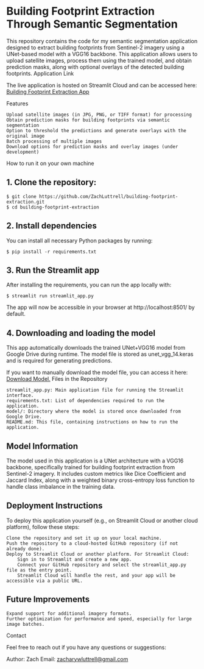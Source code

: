 # Building Footprint Extraction Through Semantic Segmentation

This repository contains the code for my semantic segmentation application designed to extract building footprints from Sentinel-2 imagery using a UNet-based model with a VGG16 backbone. This application allows users to upload satellite images, process them using the trained model, and obtain prediction masks, along with optional overlays of the detected building footprints.
Application Link

The live application is hosted on Streamlit Cloud and can be accessed here: [Building Footprint Extraction App](https://building-footprint-extraction.streamlit.app/)

Features

    Upload satellite images (in JPG, PNG, or TIFF format) for processing
    Obtain prediction masks for building footprints via semantic segmentation
    Option to threshold the predictions and generate overlays with the original image
    Batch processing of multiple images
    Download options for prediction masks and overlay images (under development)

How to run it on your own machine
## 1. Clone the repository:

    $ git clone https://github.com/ZachLuttrell/building-footprint-extraction.git
    $ cd building-footprint-extraction

## 2. Install dependencies

You can install all necessary Python packages by running:

    $ pip install -r requirements.txt

## 3. Run the Streamlit app

After installing the requirements, you can run the app locally with:

    $ streamlit run streamlit_app.py

The app will now be accessible in your browser at http://localhost:8501/ by default.

## 4. Downloading and loading the model

This app automatically downloads the trained UNet+VGG16 model from Google Drive during runtime. The model file is stored as unet_vgg_14.keras and is required for generating predictions.

If you want to manually download the model file, you can access it here: [Download Model.](https://drive.google.com/file/d/1MB7DOQq6--oIYF6TWdn7kisjXWnPI1E4/view?usp=drive_link)
Files in the Repository

    streamlit_app.py: Main application file for running the Streamlit interface.
    requirements.txt: List of dependencies required to run the application.
    model/: Directory where the model is stored once downloaded from Google Drive.
    README.md: This file, containing instructions on how to run the application.

## Model Information

The model used in this application is a UNet architecture with a VGG16 backbone, specifically trained for building footprint extraction from Sentinel-2 imagery. It includes custom metrics like Dice Coefficient and Jaccard Index, along with a weighted binary cross-entropy loss function to handle class imbalance in the training data.

## Deployment Instructions

To deploy this application yourself (e.g., on Streamlit Cloud or another cloud platform), follow these steps:

    Clone the repository and set it up on your local machine.
    Push the repository to a cloud-hosted GitHub repository (if not already done).
    Deploy to Streamlit Cloud or another platform. For Streamlit Cloud:
        Sign in to Streamlit and create a new app.
        Connect your GitHub repository and select the streamlit_app.py file as the entry point.
        Streamlit Cloud will handle the rest, and your app will be accessible via a public URL.

## Future Improvements

    Expand support for additional imagery formats.
    Further optimization for performance and speed, especially for large image batches.

Contact

Feel free to reach out if you have any questions or suggestions:

Author: Zach
Email: zacharywluttrell@gmail.com
